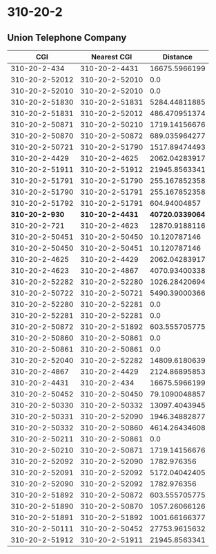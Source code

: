 # 310-20-2
## Union Telephone Company


| CGI | Nearest CGI | Distance |
|-----|-------------|----------|
| 310-20-2-434 | 310-20-2-4431 | 16675.5966199 |
| 310-20-2-52012 | 310-20-2-52010 | 0.0 |
| 310-20-2-52010 | 310-20-2-52010 | 0.0 |
| 310-20-2-51830 | 310-20-2-51831 | 5284.44811885 |
| 310-20-2-51831 | 310-20-2-52012 | 486.470951374 |
| 310-20-2-50871 | 310-20-2-50210 | 1719.14156676 |
| 310-20-2-50870 | 310-20-2-50872 | 689.035964277 |
| 310-20-2-50721 | 310-20-2-51790 | 1517.89474493 |
| 310-20-2-4429 | 310-20-2-4625 | 2062.04283917 |
| 310-20-2-51911 | 310-20-2-51912 | 21945.8563341 |
| 310-20-2-51791 | 310-20-2-51790 | 255.167852358 |
| 310-20-2-51790 | 310-20-2-51791 | 255.167852358 |
| 310-20-2-51792 | 310-20-2-51791 | 604.94004857 |
| **310-20-2-930** | **310-20-2-4431** | **40720.0339064** |
| 310-20-2-721 | 310-20-2-4623 | 12870.9188116 |
| 310-20-2-50451 | 310-20-2-50450 | 10.120787146 |
| 310-20-2-50450 | 310-20-2-50451 | 10.120787146 |
| 310-20-2-4625 | 310-20-2-4429 | 2062.04283917 |
| 310-20-2-4623 | 310-20-2-4867 | 4070.93400338 |
| 310-20-2-52282 | 310-20-2-52280 | 1026.28420694 |
| 310-20-2-50722 | 310-20-2-50721 | 5490.39000366 |
| 310-20-2-52280 | 310-20-2-52281 | 0.0 |
| 310-20-2-52281 | 310-20-2-52281 | 0.0 |
| 310-20-2-50872 | 310-20-2-51892 | 603.555705775 |
| 310-20-2-50860 | 310-20-2-50861 | 0.0 |
| 310-20-2-50861 | 310-20-2-50861 | 0.0 |
| 310-20-2-52040 | 310-20-2-52282 | 14809.6180639 |
| 310-20-2-4867 | 310-20-2-4429 | 2124.86895853 |
| 310-20-2-4431 | 310-20-2-434 | 16675.5966199 |
| 310-20-2-50452 | 310-20-2-50450 | 79.1090048857 |
| 310-20-2-50330 | 310-20-2-50332 | 13097.4043945 |
| 310-20-2-50331 | 310-20-2-52090 | 1946.34882877 |
| 310-20-2-50332 | 310-20-2-50860 | 4614.26434608 |
| 310-20-2-50211 | 310-20-2-50861 | 0.0 |
| 310-20-2-50210 | 310-20-2-50871 | 1719.14156676 |
| 310-20-2-52092 | 310-20-2-52090 | 1782.976356 |
| 310-20-2-52091 | 310-20-2-52092 | 5172.04042405 |
| 310-20-2-52090 | 310-20-2-52092 | 1782.976356 |
| 310-20-2-51892 | 310-20-2-50872 | 603.555705775 |
| 310-20-2-51890 | 310-20-2-50870 | 1057.26066126 |
| 310-20-2-51891 | 310-20-2-51892 | 1001.66166377 |
| 310-20-2-50111 | 310-20-2-50452 | 27753.9615632 |
| 310-20-2-51912 | 310-20-2-51911 | 21945.8563341 |
